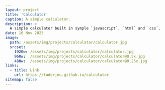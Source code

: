 ```yaml
---
layout: project
title: 'Calculator'
caption: A simple calculator.
description: >
  A simple calculator built in symple `javascript`, `html` and `css`.
date: 16 Nov 2023
image: 
  path: /assets/img/projects/calculator/calculator.jpg
  srcset:
    1920w: /assets/img/projects/calculator/calculator.jpg
    960w:  /assets/img/projects/calculator/calculator@0,5x.jpg
    480w:  /assets/img/projects/calculator/calculator@0,25x.jpg
links:
  - title: Link
    url: https://tudorjnu.github.io/calculator
sitemap: false
---
```

